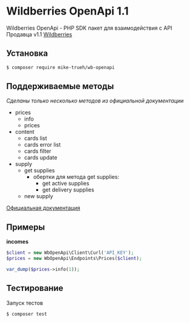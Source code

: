 # Wildberries OpenApi 1.1

Wildberries OpenApi - PHP SDK пакет для взаимодействия с
API Продавца v1.1 [Wildberries](https://openapi.wb.ru)

## Установка

``` bash
$ composer require mike-trueh/wb-openapi
```

## Поддерживаемые методы

_Сделаны только несколько методов из официальной документации_

- prices
    - info
    - prices
- content
    - cards list
    - cards error list
    - cards filter
    - cards update
- supply
  - get supplies
    - обертки для метода get supplies:
      - get active supplies
      - get delivery supplies
  - new supply

[Официальная документация](https://openapi.wb.ru)

## Примеры

**incomes**

``` php
$client = new WbOpenApi\Client\Curl('API_KEY');
$prices = new WbOpenApi\Endpoints\Prices($client);

var_dump($prices->info(1));
```

## Тестирование

Запуск тестов

``` bash
$ composer test
```